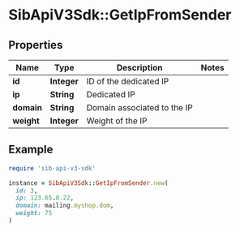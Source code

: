 # SibApiV3Sdk::GetIpFromSender

## Properties

| Name | Type | Description | Notes |
| ---- | ---- | ----------- | ----- |
| **id** | **Integer** | ID of the dedicated IP |  |
| **ip** | **String** | Dedicated IP |  |
| **domain** | **String** | Domain associated to the IP |  |
| **weight** | **Integer** | Weight of the IP |  |

## Example

```ruby
require 'sib-api-v3-sdk'

instance = SibApiV3Sdk::GetIpFromSender.new(
  id: 3,
  ip: 123.65.8.22,
  domain: mailing.myshop.dom,
  weight: 75
)
```


